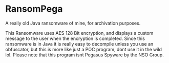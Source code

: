 # RansomPega
A really old Java ransomware of mine, for archivation purposes.

This Ransomware uses AES 128 Bit encryption, and displays a custom message to the user when the encryption is completed.
Since this ransomware is in Java it is really easy to decompile unless you use an obfuscator, but this is more like just a POC program, dont use it in the wild lol.
Please note that this program isnt Pegasus Spyware by the NSO Group.
